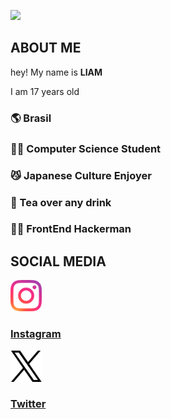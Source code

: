 <img 
  src="./assets/Intro.gif
  text=Hey Everyone💡&
  animation=fadeIn&
  type=wave&
  height=300
  &section=header
  &text=capsule%20render
  &fontSize=90" />


<body>
  <section id="about">
    <div class="about-container">
      <div class="display">
        <div class="title">
          <h1>
            ABOUT ME
          </h1>
        </div>
        <div class="text__container__p1">
          <p>hey! My name is <strong>LIAM</strong></p>
          <p>I am 17 years old</p>
      </div>
        <div class="text-about-me">
          <article>
           <div class="text-container">
             <h3>🌎 Brasil</h3>
             <h3>👨‍🎓 Computer Science Student</h3>
             <h3>😼 Japanese Culture Enjoyer</h3>
             <h3>🍵 Tea over any drink</h3>
             <h3>👨‍💻 FrontEnd Hackerman</h3>
           </div>
          </article>
        </div>
    </div>
  </section>
  <section id="socials">
    <div class="socials-container">
      <div class="display">
        <div class="title">
          <h1>SOCIAL MEDIA</h1>
        </div>
        <article>
          <a href="https://instagram.com">
            <img
              height="50"
              src="./assets/instagram-logo.png"
              alt="Instagram Logo"
              class="logo"
              />
            <div class="text-container">
              <h3>Instagram</h3>
            </div>
          <a/>   
        </article>
        <article>
          <a href="https://x.com/">
            <img
              height="50"
              src="./assets/X-Logo.png"
              alt="X Logo"
              class="logo"
              />
            <div class="text-container">
              <h3>Twitter</h3>
            </div>
          <a/>   
        </article>
      </div>
    </div>
  </section>
</body>
